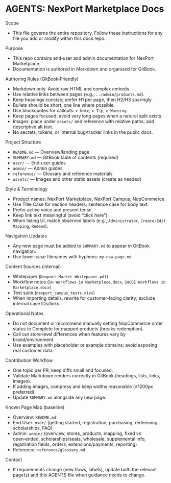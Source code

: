 # AGENTS: NexPort Marketplace Docs

Scope
- This file governs the entire repository. Follow these instructions for any file you add or modify within this docs repo.

Purpose
- This repo contains end‑user and admin documentation for NexPort Marketplace.
- Documentation is authored in Markdown and organized for GitBook.

Authoring Rules (GitBook‑Friendly)
- Markdown only. Avoid raw HTML and complex embeds.
- Use relative links between pages (e.g., `../admin/products.md`).
- Keep headings concise; prefer H1 per page, then H2/H3 sparingly.
- Bullets should be short, one line where possible.
- Use blockquotes for callouts: `> Note`, `> Tip`, `> Warning`.
- Keep pages focused; avoid very long pages when a natural split exists.
- Images: place under `assets/` and reference with relative paths; add descriptive alt text.
- No secrets, tokens, or internal bug‑tracker links in the public docs.

Project Structure
- `README.md` — Overview/landing page
- `SUMMARY.md` — GitBook table of contents (required)
- `user/` — End‑user guides
- `admin/` — Admin guides
- `reference/` — Glossary and reference materials
- `assets/` — Images and other static assets (create as needed)

Style & Terminology
- Product names: NexPort Marketplace, NexPort Campus, NopCommerce.
- Use Title Case for section headers; sentence case for body text.
- Prefer active voice and present tense.
- Keep link text meaningful (avoid “click here”).
- When listing UI, match observed labels (e.g., `Administrator`, `Create/Edit Mapping`, `Redeem`).

Navigation Updates
- Any new page must be added to `SUMMARY.md` to appear in GitBook navigation.
- Use lower‑case filenames with hyphens: `my-new-page.md`.

Content Sources (internal)
- Whitepaper (`Nexport Market Whitepaper.pdf`)
- Workflow notes (`SH Workflows in Marketplace.docx`, `SHCOE Workflows in Marketplace.docx`)
- Test suite (`nexport_campus_tests.xlsx`)
- When importing details, rewrite for customer‑facing clarity; exclude internal case IDs/links.

Operational Notes
- Do not document or recommend manually setting NopCommerce order status to Complete for mapped products (breaks redemption).
- Call out store‑level differences when features vary by brand/environment.
- Use examples with placeholder or example domains; avoid exposing real customer data.

Contribution Workflow
- One topic per PR; keep diffs small and focused.
- Validate Markdown renders correctly in GitBook (headings, lists, links, images).
- If adding images, compress and keep widths reasonable (≤1200px preferred).
- Update `SUMMARY.md` alongside any new page.

Known Page Map (baseline)
- Overview: `README.md`
- End User: `user/` (getting started, registration, purchasing, redeeming, scholarships, FAQ)
- Admin: `admin/` (overview, stores, products, mapping, fixed vs open‑ended, scholarships/seats, wholesale, supplemental info, registration fields, orders, extensions/payments, reporting)
- Reference: `reference/glossary.md`

Contact
- If requirements change (new flows, labels), update both the relevant page(s) and this AGENTS file when guidance needs to change.

